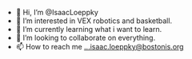- 👋 Hi, I’m @IsaacLoeppky
- 👀 I’m interested in VEX robotics and basketball.
- 🌱 I’m currently learning what i want to learn.
- 💞️ I’m looking to collaborate on everything.
- 📫 How to reach me ...isaac.loeppky@bostonis.org

<!---
IsaacLoeppky/IsaacLoeppky is a ✨ special ✨ repository because its `README.md` (this file) appears on your GitHub profile.
You can click the Preview link to take a look at your changes.
--->
